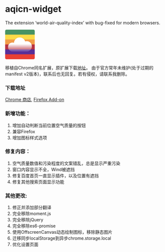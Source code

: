 # aqicn-widget

The extension ‘world-air-quality-index’ with bug-fixed for modern browsers.

<img src="img/aqicn.128.png" width=96 >

移植自Chrome同名扩展，原扩展下载[地址](https://chromewebstore.google.com/detail/hhhfnanaabgcafkmlplbifbhknnbmidl)。
由于官方常年未维护(处于过期的manifest v2版本)，联系后也无回复。若有侵权，请联系我删除。

### 下载地址

[Chrome 商店](https://chromewebstore.google.com/detail/ggogokejhhpnbpbgaajaillhlfhghhmp),
[Firefox Add-on](https://addons.mozilla.org/zh-CN/firefox/addon/world-air-quality-index-fork)

<!-- ，[Edge商店](https://microsoftedge.microsoft.com/addons/detail/jijkhdficgnnikdijnkienfnmfbolmpb) -->

### 新增功能：

1. 增加自动判断当前位置空气质量的按钮
2. 兼容Firefox
3. 增加图标样式选项

### 修复内容：

1. 空气质量数值和污染程度的文案错乱，总是显示严重污染
2. 窗口内容显示不全，Wind被遮挡
3. 修复百度首页一直显示插件，以及位置有遮挡
4. 修复其他搜索页面显示功能

### 其他更改:

1. 修正并添加部分翻译
2. 完全移除moment.js
3. 完全移除jQuery
4. 完全移除es6-promise
5. 使用OffscreenCanvas动态绘制图标，移除静态图片
6. 迁移同步localStorage到异步chrome.storage.local
7. 优化设置页面
